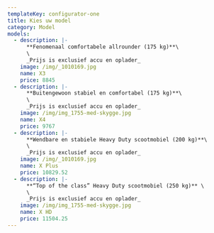 ```yaml
---
templateKey: configurator-one
title: Kies uw model
category: Model
models:
  - description: |-
      **Fenomenaal comfortabele allrounder (175 kg)**\
      \
      _Prijs is exclusief accu en oplader_
    image: /img/_1010169.jpg
    name: X3
    price: 8845
  - description: |-
      **Buitengewoon stabiel en comfortabel (175 kg)**\
      \
      _Prijs is exclusief accu en oplader_
    image: /img/img_1755-med-skygge.jpg
    name: X4
    price: 9767
  - description: |-
      **Wendbare en stabiele Heavy Duty scootmobiel (200 kg)**\
      \
      _Prijs is exclusief accu en oplader_
    image: /img/_1010169.jpg
    name: X Plus
    price: 10829.52
  - description: |-
      **“Top of the class” Heavy Duty scootmobiel (250 kg)** \
      \
      _Prijs is exclusief accu en oplader_
    image: /img/img_1755-med-skygge.jpg
    name: X HD
    price: 11504.25
---
```


